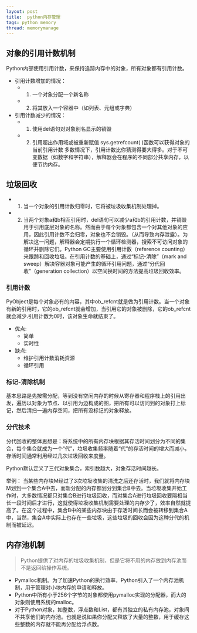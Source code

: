 ```yaml
---
layout: post
title:  python内存管理
tags: python memory
thread: memorymanage
---
```

## 对象的引用计数机制
Python内部使用引用计数，来保持追踪内存中的对象，所有对象都有引用计数。

* 引用计数增加的情况：
    * 1. 一个对象分配一个新名称
    * 2. 将其放入一个容器中（如列表、元组或字典）
* 引用计数减少的情况：
    * 1. 使用del语句对对象别名显示的销毁
    * 2. 引用超出作用域或被重新赋值
sys.getrefcount( )函数可以获得对象的当前引用计数
多数情况下，引用计数比你猜测得要大得多。对于不可变数据（如数字和字符串），解释器会在程序的不同部分共享内存，以便节约内存。


## 垃圾回收
* 1. 当一个对象的引用计数归零时，它将被垃圾收集机制处理掉。
* 2. 当两个对象a和b相互引用时，del语句可以减少a和b的引用计数，并销毁用于引用底层对象的名称。然而由于每个对象都包含一个对其他对象的应用，因此引用计数不会归零，对象也不会销毁。（从而导致内存泄露）。为解决这一问题，解释器会定期执行一个循环检测器，搜索不可访问对象的循环并删除它们。Python GC主要使用引用计数（reference counting）来跟踪和回收垃圾。在引用计数的基础上，通过“标记-清除”（mark and sweep）解决容器对象可能产生的循环引用问题，通过“分代回收”（generation collection）以空间换时间的方法提高垃圾回收效率。

### 引用计数

PyObject是每个对象必有的内容，其中ob_refcnt就是做为引用计数。当一个对象有新的引用时，它的ob_refcnt就会增加，当引用它的对象被删除，它的ob_refcnt就会减少.引用计数为0时，该对象生命就结束了。

* 优点:
    * 简单
    * 实时性
* 缺点:
    * 维护引用计数消耗资源
    * 循环引用

### 标记-清除机制

基本思路是先按需分配，等到没有空闲内存的时候从寄存器和程序栈上的引用出发，遍历以对象为节点、以引用为边构成的图，把所有可以访问到的对象打上标记，然后清扫一遍内存空间，把所有没标记的对象释放。

### 分代技术

分代回收的整体思想是：将系统中的所有内存块根据其存活时间划分为不同的集合，每个集合就成为一个“代”，垃圾收集频率随着“代”的存活时间的增大而减小，存活时间通常利用经过几次垃圾回收来度量。

Python默认定义了三代对象集合，索引数越大，对象存活时间越长。

举例：
当某些内存块M经过了3次垃圾收集的清洗之后还存活时，我们就将内存块M划到一个集合A中去，而新分配的内存都划分到集合B中去。当垃圾收集开始工作时，大多数情况都只对集合B进行垃圾回收，而对集合A进行垃圾回收要隔相当长一段时间后才进行，这就使得垃圾收集机制需要处理的内存少了，效率自然就提高了。在这个过程中，集合B中的某些内存块由于存活时间长而会被转移到集合A中，当然，集合A中实际上也存在一些垃圾，这些垃圾的回收会因为这种分代的机制而被延迟。

## 内存池机制
> Python提供了对内存的垃圾收集机制，但是它将不用的内存放到内存池而不是返回给操作系统。

* Pymalloc机制。为了加速Python的执行效率，Python引入了一个内存池机制，用于管理对小块内存的申请和释放。
* Python中所有小于256个字节的对象都使用pymalloc实现的分配器，而大的对象则使用系统的malloc。
* 对于Python对象，如整数，浮点数和List，都有其独立的私有内存池，对象间不共享他们的内存池。也就是说如果你分配又释放了大量的整数，用于缓存这些整数的内存就不能再分配给浮点数。





